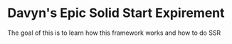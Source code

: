 # Davyn's Epic Solid Start Expirement
The goal of this is to learn how this framework works and how to do SSR 

